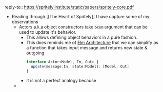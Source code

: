 reply-to:: https://spritely.institute/static/papers/spritely-core.pdf

- Reading through [[The Heart of Spritely]] I have capture some of my observations
	- Actors a.k.a object constructors take `bcom` argument that can be used to update it's behavior.
		- This allows defining object behaviors in a pure fashion.
		- This does reminds me of [Elm Architecture](https://guide.elm-lang.org/effects/) that we can simplify as a function that takes input message and returns new state & outgoing 
		  ```ts
		  interface Actor<Model, In, Out> {
		    update(message:In, state:Model): [Model, Out]
		  }
		  ```
		- It is not a perfect analogy because
	-